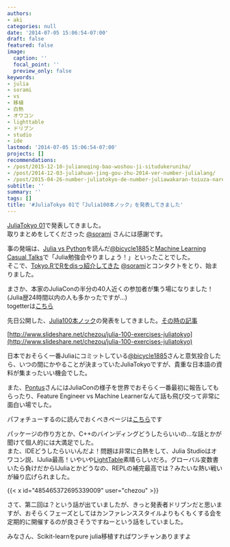 ```yaml
---
authors:
- aki
categories: null
date: '2014-07-05 15:06:54-07:00'
draft: false
featured: false
image:
  caption: ''
  focal_point: ''
  preview_only: false
keywords:
- julia
- sorami
- vs
- 移植
- 白熱
- オワコン
- lighttable
- ドリブン
- studio
- ide
lastmod: '2014-07-05 15:06:54-07:00'
projects: []
recommendations:
- /post/2015-12-10-julianoqing-bao-woshou-ji-situdukeruniha/
- /post/2014-12-03-juliahuan-jing-gou-zhu-2014-ver-number-julialang/
- /post/2015-04-26-number-juliatokyo-de-number-juliawakaran-toiuza-narepozitoriwoli-tetahua-wositara-julia-dot-tokyo-gadekiteta/
subtitle: ''
summary: ''
tags: []
title: '#JuliaTokyo 01で「Julia100本ノック」を発表してきました'
---
```


[JuliaTokyo 01](https://juliatokyo.connpass.com/event/6891/)で発表してきました。  
取りまとめをしてくださった [@sorami](https://twitter.com/sorami) さんには感謝です。

事の発端は、[Julia vs Python](https://chezo.uno/post/2014-05-07-julia-vs-python-bitcoin-option)を読んだ[@bicycle1885](https://twitter.com/bicycle1885)と[Machine Learning Casual Talks](https://chezo.uno/post/2014-06-07-machine-learning-casual-talks-wokai-cui-simasita-number-mlct/)で「Julia勉強会やりましょう！」といったことでした。  
そこで、[Tokyo.RでRをdisっ紹介してきた](https://speakerdeck.com/sorami/tokyor-number-39-lt-rtojulia) [@sorami](https://twitter.com/sorami)とコンタクトをとり、始まりました。

まさか、本家のJuliaConの半分の40人近くの参加者が集う場になりました！(Julia歴24時間以内の人も多かったですが...)  
togetterは[こちら](http://togetter.com/li/689039)


先日公開した、[Julia100本ノック](https://github.com/chezou/julia-100-exercises)の発表をしてきました。[その時の記事](https://chezo.uno/post/2014-06-21-julia100ben-notuku)

[http://www.slideshare.net/chezou/julia-100-exercises-juliatokyo](http://www.slideshare.net/chezou/julia-100-exercises-juliatokyo)

日本でおそらく一番Juliaにコミットしている[@bicycle1885](https://twitter.com/bicycle1885)さんと意気投合したら、いつの間にかやることが決まっていたJuliaTokyoですが、貴重な日本語の資料が集まったいい機会でした。

また、[Pontus](http://pontus.stenetorp.se/)さんにはJuliaConの様子を世界でおそらく一番最初に報告してもらったり、Feature Engineer vs Machine Learnerなんて話も飛び交って非常に面白い場でした。

パフォチューするのに読んでおくべきページは[こちら](http://docs.julialang.org/en/latest/manual/performance-tips/)です

パッケージの作り方とか、C++のバインディングどうしたらいいの...な話とかが聞けて個人的には大満足でした。  
また、IDEどうしたらいいんだよ！問題は非常に白熱をして、Julia Studioはオワコン説、IJulia最高！いやいや[LightTable](http://www.lighttable.com/)素晴らしいだろ。グローバル変数書いたら負けだからIJuliaとかどうなの、REPLの補完最高では？みたいな熱い戦いが繰り広げられました。

{{< x id="485465372695339009" user="chezou" >}}


さて、第二回は？という話が出ていましたが、きっと発表者ドリブンだと思いますが、おそらくフェーズとしてはカンファレンススタイルよりもくもくする会を定期的に開催するのが良さそうですねーという話をしていました。

みなさん、Scikit-learnをpure julia移植すればワンチャンありますよ